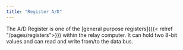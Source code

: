 ```yaml
---
title: "Register A/D"
---
```


The A/D Register is one of the [general purpose registers]({{< relref "/pages/registers">}}) within the relay computer. It can hold two 8-bit values and can read and write from/to the data bus.

